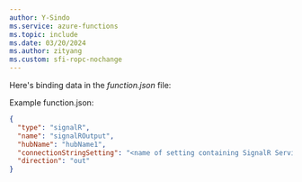 ```yaml
---
author: Y-Sindo
ms.service: azure-functions
ms.topic: include
ms.date: 03/20/2024
ms.author: zityang
ms.custom: sfi-ropc-nochange
---
```


Here's binding data in the *function.json* file:

Example function.json:

```json
{
  "type": "signalR",
  "name": "signalROutput",
  "hubName": "hubName1",
  "connectionStringSetting": "<name of setting containing SignalR Service connection string>",
  "direction": "out"
}
```